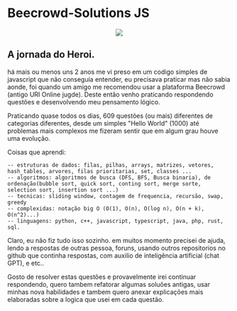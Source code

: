 # Beecrowd-Solutions JS

<div align = 'center' style="margin-bottom: 20px;" >
    <a href='https://www.beecrowd.com.br/' target='_blank'>
        <img src='https://www.beecrowd.com.br/judge/img/5.0/logo-beecrowd.png' height='auto'/>
    </a>
</div>


## A jornada do Heroi.

há mais ou menos uns 2 anos me vi preso em um codigo simples de javascript que não conseguia entender, eu
precisava praticar mas não sabia aonde, foi quando um amigo me recomendou usar a plataforma Beecrowd (antigo URI Online jugde). Deste então venho praticando respondendo questões e desenvolvendo meu pensamento lógico.

Praticando quase todos os dias, 609 questões (ou mais) diferentes de categorias diferentes, desde um simples "Hello World" (1000) até problemas mais complexos me fizeram sentir que em algum grau houve uma evolução.

Coisas que aprendi:

    -- estruturas de dados: filas, pilhas, arrays, matrizes, vetores, hash_tables, arvores, filas prioritarias, set, classes ...
    -- algoritmos: algoritmos de busca (DFS, BFS, Busca binaria), de ordenação(bubble sort, quick sort, conting sort, merge sorte, selection sort, insertion sort ...)
    -- tecnicas: sliding window, contagem de frequencia, recursão, swap, greedy
    -- complexidas: notação big O (O(1), O(n), O(log n), O(n + k), O(n^2)...)
    -- linguagens: python, c++, javascript, typescript, java, php, rust, sql.
    

Claro, eu não fiz tudo isso sozinho. em muitos momento precisei de ajuda, lendo a respostas de outras pessoa, foruns,
usando outros repositorios no github que continha respostas, com auxilio de inteligência artificial (chat GPT), e etc..

Gosto de resolver estas questões e provavelmente irei continuar respondendo, quero tambem refatorar algumas soluões antigas, usar minhas nova habilidades e tambem quero anexar explicações mais elaboradas sobre a logica que usei em cada questão.
